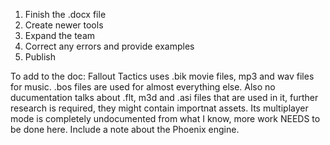 1) Finish the .docx file
2) Create newer tools
3) Expand the team
4) Correct any errors and provide examples
5) Publish

To add to the doc:
Fallout Tactics uses .bik movie files, mp3 and wav files for music.
.bos files are used for almost everything else.
Also no ducumentation talks about .flt, m3d and .asi files that are used in it, further research is required,
they might contain importnat assets.
Its multiplayer mode is completely undocumented from what I know, more work NEEDS to be done here.
Include a note about the Phoenix engine.
